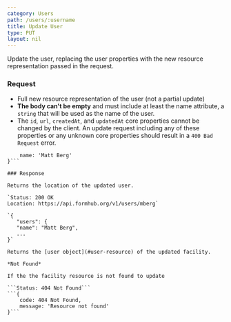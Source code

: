 ```yaml
---
category: Users
path: /users/:username
title: Update User
type: PUT
layout: nil
---
```


Update the user, replacing the user properties with the new resource representation passed in the request.

### Request

* Full new resource representation of the user (not a partial update)
* **The body can't be empty** and must include at least the name attribute, a `string` that will be used as the name of the user.
* The `id`, `url`, `createdAt`, and `updatedAt` core properties cannot be changed by the client.  An update request including any of these properties or any unknown core properties should result in a `400 Bad Request` error.

```{
    name: 'Matt Berg'
}```

### Response

Returns the location of the updated user.

`Status: 200 OK
Location: https://api.formhub.org/v1/users/mberg`

`{
   "users": {
   "name": "Matt Berg",
   ...
}`

Returns the [user object](#user-resource) of the updated facility.

*Not Found*

If the the facility resource is not found to update

```Status: 404 Not Found```
```{
    code: 404 Not Found,
    message: 'Resource not found'
}```